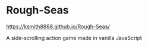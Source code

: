 # Rough-Seas

https://ksmith8888.github.io/Rough-Seas/

A side-scrolling action game made in vanilla JavaScript 
